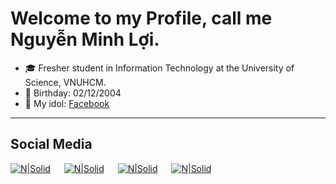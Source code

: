 # Welcome to my Profile, call me Nguyễn Minh Lợi.

- 🎓 Fresher student in Information Technology at the University of Science, VNUHCM.
- 🎂 Birthday: 02/12/2004
- 🧍 My idol: [Facebook](https://www.facebook.com/profile.php?=75816879)

---
## Social Media

[![N|Solid](https://github.com/fusodoya/fusodoya/blob/main/icon/facebook.png)](https://www.facebook.com/nguyenminhloimf/) &emsp;
[![N|Solid](https://github.com/fusodoya/fusodoya/blob/main/icon/gmail.png)](mailto:nguyenmunhloipv@gmail.com) &emsp;
[![N|Solid](https://github.com/fusodoya/fusodoya/blob/main/icon/linkedin.png)](https://www.linkedin.com/in/nguyenminhloimf/) &emsp;
[![N|Solid](https://github.com/fusodoya/fusodoya/blob/main/icon/instagram.png)](https://www.instagram.com/mf7_212/) &emsp;
